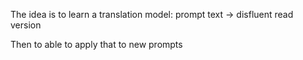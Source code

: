 
The idea is to learn a translation model:
prompt text -> disfluent read version

Then to able to apply that to new prompts

